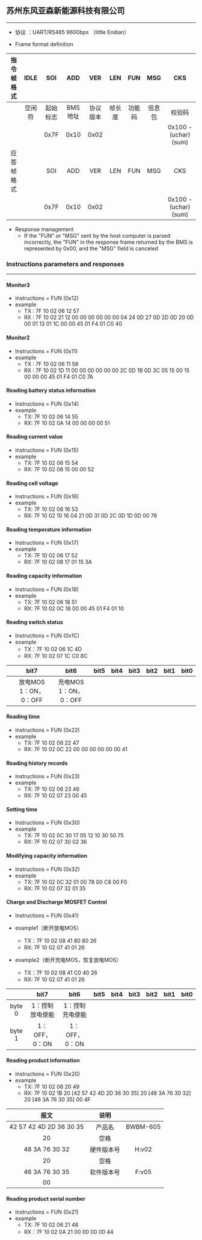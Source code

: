 ## 苏州东风亚森新能源科技有限公司

---

- 协议 ：UART/RS485 9600bps （little Endian）

- Frame format definition

|指令帧格式|IDLE|SOI|ADD|VER|LEN|FUN|MSG|CKS|
|:--:|:--:|:--:|:--:|:--:|:--:|:--:|:--:|:--:|
||空闲符|起始标志|BMS地址|协议版本|帧长度|功能码|信息包|校验码|
|||0x7F|0x10|0x02||||0x100 - (uchar)(sum)|
|应答帧格式||SOI|ADD|VER|LEN|FUN|MSG|CKS|
|||0x7F|0x10|0x02||||0x100 - (uchar)(sum)|

- Response management
  - If the "FUN" or "MSG" sent by the host computer is parsed incorrectly, the "FUN" in the response frame returned by the BMS is represented by 0x00, and the "MSG"
  field is canceled

### Instructions parameters and responses

---

#### Monitor3

- Instructions = FUN (0x12)
- example
  - TX : 7F 10 02 06 12 57
  - RX : 7F 10 02 21 12 00 00 00 00 00 00 04 24 0D 27 0D 2D 0D 20 0D 00 01 13 01 1C 00 00 45 01 F4 01 C0 40

#### Monitor2

- Instructions = FUN (0x11)
- example
  - TX : 7F 10 02 06 11 58
  - RX : 7F 10 02 1D 11 00 00 00 00 00 00 2C 0D 1B 0D 3C 05 15 00 15 00 00 00 45 01 F4 01 C0 7A

#### Reading battery status information

- Instructions = FUN (0x14)
- example
  - TX: 7F 10 02 06 14 55
  - RX: 7F 10 02 0A 14 00 00 00 00 51

#### Reading current value

- Instructions = FUN (0x15)
- example
  - TX: 7F 10 02 06 15 54
  - RX: 7F 10 02 08 15 00 00 52

#### Reading cell voltage

- Instructions = FUN (0x16)
- example
  - TX: 7F 10 02 06 16 53
  - RX: 7F 10 02 10 16 04 21 0D 31 0D 2C 0D 1D 0D 00 76

#### Reading temperature information

- Instructions = FUN (0x17)
- example
  - TX: 7F 10 02 06 17 52
  - RX: 7F 10 02 08 17 01 15 3A

#### Reading capacity information

- Instructions = FUN (0x18)
- example
  - TX: 7F 10 02 06 18 51
  - RX: 7F 10 02 0C 18 00 00 45 01 F4 01 10

#### Reading switch status

- Instructions = FUN (0x1C)
- example
  - TX：7F 10 02 06 1C 4D
  - RX: 7F 10 02 07 1C C0 8C

||bit7|bit6|bit5|bit4|bit3|bit2|bit1|bit0|
|:--:|:--:|:--:|:--:|:--:|:--:|:--:|:--:|:--:|
||放电MOS 1：ON，0：OFF|充电MOS 1：ON，0：OFF|||||||

#### Reading time

- Instructions = FUN (0x22)
- example
  - TX: 7F 10 02 06 22 47
  - RX: 7F 10 02 0C 22 00 00 00 00 00 00 41

#### Reading history records

- Instructions = FUN (0x23)
- example
  - TX: 7F 10 02 06 23 46
  - RX: 7F 10 02 07 23 00 45

#### Setting time

- Instructions = FUN (0x30)
- example
  - TX: 7F 10 02 0C 30 17 05 12 10 30 50 75
  - RX: 7F 10 02 07 30 02 36

#### Modifying capacity information

- Instructions = FUN (0x32)
- example
  - TX: 7F 10 02 0C 32 01 00 78 00 C8 00 F0
  - RX: 7F 10 02 07 32 01 35

#### Charge and Discharge MOSFET Control

- Instructions = FUN (0x41)
- example1（断开放电MOS）
  - TX：7F 10 02 08 41 80 80 26
  - RX: 7F 10 02 07 41 01 26

- example2（断开充电MOS，恢复放电MOS）
  - TX：7F 10 02 08 41 C0 40 26
  - RX: 7F 10 02 07 41 01 26

| |bit7|bit6|bit5|bit4|bit3|bit2|bit1|bit0|
|:--:|:--:|:--:|:--:|:--:|:--:|:--:|:--:|:--:|
|byte 0|1：控制放电使能|1：控制充电使能|||||||
|byte 1|1：OFF，0：ON|1：OFF，0：ON|||||||

#### Reading product information

- Instructions = FUN (0x20)
- example
  - TX: 7F 10 02 06 20 49
  - RX: 7F 10 02 1B 20 [42 57 42 4D 2D 36 30 35] 20 [48 3A 76 30 32] 20 [46 3A 76 30 35] 00 4F

|报文|说明||
|:--:|:--:|:--:|
|42 57 42 4D 2D 36 30 35|产品名|BWBM-605|
|20|空格||
|48 3A 76 30 32|硬件版本号|H:v02|
|20|空格||
|46 3A 76 30 35|软件版本号|F:v05|
|00|||

#### Reading product serial number

- Instructions = FUN (0x21)
- example
  - TX: 7F 10 02 06 21 48
  - RX：7F 10 02 0A 21 00 00 00 00 44
